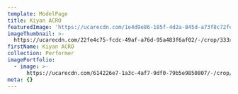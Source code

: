 ```yaml
---
template: ModelPage
title: Kiyan ACRO
featuredImage: 'https://ucarecdn.com/1e4d9e86-185f-4d2a-845d-a73f8c72fe05/'
imageThumbnail: >-
  https://ucarecdn.com/22fe4c75-fcdc-49af-a76d-95a483f6af02/-/crop/333x402/0,200/-/preview/
firstName: Kiyan ACRO
collection: Performer
imagePortfolio:
  - image: >-
      https://ucarecdn.com/614226e7-1a3c-4af7-9df0-79b5e9850807/-/crop/337x382/0,235/-/preview/
meta: {}
---
```


